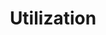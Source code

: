 ---
title: Utilization
layout: default
categories: (5) Monitoring & Optimizing
permalink: /monitoring_and_optimizing/utilization/
order: 2
description: 
next_page_title: 
next_page_permalink: 
prev_page_title: 
prev_page_permalink: 
---